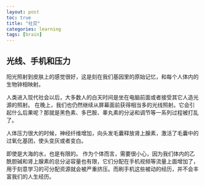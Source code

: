 ```yaml
---
layout: post
toc: true
title: "社交"
categories: learning
tags: [brain]
---
```


## 光线、手机和压力

阳光照射到皮肤上的感觉很好，这是刻在我们基因里的原始记忆，和每个人体内的生物钟相映射。

人类进入现代社会以后，大多数人的白天时间是坐在电脑前面或者接受其它人造光源的照射。
在晚上，我们也仍然继续从屏幕面前获得相当多的光线照射。它会引起什么后果呢？那就是黑色素、多巴胺、睾丸素的分泌和调节等一系列过程被打乱了。

人体压力很大的时候，神经纤维增加，向头发毛囊释放肾上腺素，激活了毛囊中的过氧化基团，使头变灰或者变白。

即使是大海的水，也是有限的。
作为个体而言，需要很小心，因为我们体内的乙酰胆碱和肾上腺素的总分泌容量也有限，它们分配在手机视频等流量上面增加了，用于刻意学习的可分配资源就会被严重挤压。而刷手机这些被动的经历，并不会丰富我们的人生经历。
